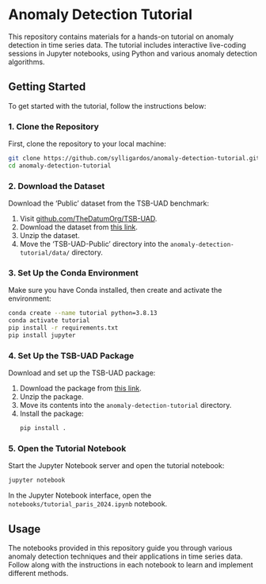 # Anomaly Detection Tutorial

This repository contains materials for a hands-on tutorial on anomaly detection in time series data. The tutorial includes interactive live-coding sessions in Jupyter notebooks, using Python and various anomaly detection algorithms.

## Getting Started

To get started with the tutorial, follow the instructions below:

### 1. Clone the Repository
First, clone the repository to your local machine:
```sh
git clone https://github.com/sylligardos/anomaly-detection-tutorial.git
cd anomaly-detection-tutorial
```

### 2. Download the Dataset
Download the ‘Public’ dataset from the TSB-UAD benchmark:
1. Visit [github.com/TheDatumOrg/TSB-UAD](https://github.com/TheDatumOrg/TSB-UAD).
2. Download the dataset from [this link](https://www.thedatum.org/datasets/TSB-UAD-Public.zip).
3. Unzip the dataset.
4. Move the ‘TSB-UAD-Public’ directory into the `anomaly-detection-tutorial/data/` directory.

### 3. Set Up the Conda Environment
Make sure you have Conda installed, then create and activate the environment:
```sh
conda create --name tutorial python=3.8.13
conda activate tutorial
pip install -r requirements.txt
pip install jupyter
```

### 4. Set Up the TSB-UAD Package
Download and set up the TSB-UAD package:
1. Download the package from [this link](https://drive.google.com/file/d/1EKLoH67KL5jLFGSbFjst12mC9jIztddR/view?usp=sharing).
2. Unzip the package.
3. Move its contents into the `anomaly-detection-tutorial` directory.
4. Install the package:
   ```sh
   pip install .
   ```

### 5. Open the Tutorial Notebook
Start the Jupyter Notebook server and open the tutorial notebook:
```sh
jupyter notebook
```
In the Jupyter Notebook interface, open the `notebooks/tutorial_paris_2024.ipynb` notebook.

## Usage

The notebooks provided in this repository guide you through various anomaly detection techniques and their applications in time series data. Follow along with the instructions in each notebook to learn and implement different methods.

